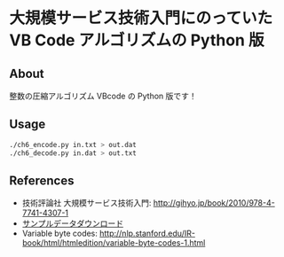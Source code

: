 大規模サービス技術入門にのっていた VB Code アルゴリズムの Python 版
=======

## About
整数の圧縮アルゴリズム VBcode の Python 版です！

## Usage
```bash
./ch6_encode.py in.txt > out.dat
./ch6_decode.py in.dat > out.txt
```

## References
* 技術評論社 大規模サービス技術入門: http://gihyo.jp/book/2010/978-4-7741-4307-1
* [サンプルデータダウンロード](http://gihyo.jp/book/2010/978-4-7741-4307-1/support)
* Variable byte codes: http://nlp.stanford.edu/IR-book/html/htmledition/variable-byte-codes-1.html

